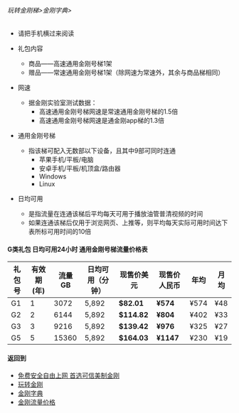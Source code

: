 ###### 玩转金刚梯>金刚字典>

- 请把手机横过来阅读

- 礼包内容
  - 商品——高速通用金刚号梯1架
  - 赠品——常速通用金刚号梯1架（除网速为常速外，其余与商品梯相同）

- 网速
  - 据金刚实验室测试数据：
    - 高速通用金刚号梯网速是常速通用金刚号梯的1.5倍
    - 高速通用金刚号梯网速是通金刚app梯的1.3倍

- 通用金刚号梯
  - 指该梯可配入无数部以下设备，且其中9部可同时连通
    - 苹果手机/平板/电脑
    - 安卓手机/平板/机顶盒/路由器
    - Windows
    - Linux

- 日均可用
  - 是指流量在连通该梯后平均每天可用于播放油管普清视频的时间
  - 如果连通该梯后仅用于浏览网页、上推等，则平均每天实际可用时间达下表所标可用时间的10倍

#### G类礼包 日均可用24小时 通用金刚号梯流量价格表

|礼包号|有效期(年) |流量 GB |日均可用（分钟）|现售价美元|现售价人民币|年均  |月均  |
|--------|------|-------|--------------|------|-------|-----|-----|
| G1 	 |1	|3072	| 5,892	 | <strong> $82.01	|<strong>¥574 	 |¥574	|¥48	|																	
| G2 	 |2	|6144	| 5,892	 | <strong> $114.82	|<strong>¥804 	 |¥402	|¥33	|																	
| G3 	 |3	|9216	| 5,892	 | <strong> $139.42	|<strong>¥976 	 |¥325	|¥27	|																	
| G5 	 |5	|15360	| 5,892	 | <strong> $164.03	|<strong>¥1147 	 |¥230	|¥19	|																	

#### 返回到
- [免费安全自由上网 首选可信美制金刚](https://github.com/a2zitpro/web/blob/master/%E5%BE%80%E5%90%8E%E7%BF%BB.md)
- [玩转金刚](https://github.com/a2zitpro/web/blob/master/LadderFree/A.md)
- [金刚字典](https://github.com/a2zitpro/web/blob/master/LadderFree/kkDictionary/KKDictionary.md)
- [金刚流量价格](https://github.com/a2zitpro/web/blob/master/LadderFree/kkDictionary/Price/KKDTPrice.md)
